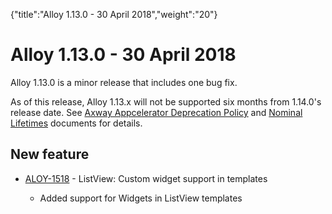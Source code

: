 {"title":"Alloy 1.13.0 - 30 April 2018","weight":"20"} 

# Alloy 1.13.0 - 30 April 2018

Alloy 1.13.0 is a minor release that includes one bug fix.

As of this release, Alloy 1.13.x will not be supported six months from 1.14.0's release date. See [Axway Appcelerator Deprecation Policy](/docs/appc/AMPLIFY_Appcelerator_Services_Overview/Axway_Appcelerator_Deprecation_Policy/) and [Nominal Lifetimes](/docs/appc/AMPLIFY_Appcelerator_Services_Overview/Axway_Appcelerator_Product_Lifecycle/#NominalLifetimes) documents for details.

## New feature

*   [ALOY-1518](https://jira.appcelerator.org/browse/ALOY-1518) - ListView: Custom widget support in templates
    
    *   Added support for Widgets in ListView templates